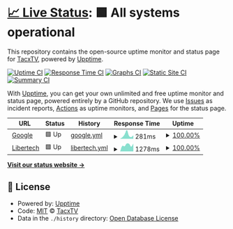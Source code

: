 # [📈 Live Status](https://status.tacxtv.fr): <!--live status--> **🟩 All systems operational**

This repository contains the open-source uptime monitor and status page for [TacxTV](tacxtv.fr), powered by [Upptime](https://github.com/upptime/upptime).

[![Uptime CI](https://github.com/tacxtv/fr.tacxtv.status/workflows/Uptime%20CI/badge.svg)](https://github.com/tacxtv/fr.tacxtv.status/actions?query=workflow%3A%22Uptime+CI%22)
[![Response Time CI](https://github.com/tacxtv/fr.tacxtv.status/workflows/Response%20Time%20CI/badge.svg)](https://github.com/tacxtv/fr.tacxtv.status/actions?query=workflow%3A%22Response+Time+CI%22)
[![Graphs CI](https://github.com/tacxtv/fr.tacxtv.status/workflows/Graphs%20CI/badge.svg)](https://github.com/tacxtv/fr.tacxtv.status/actions?query=workflow%3A%22Graphs+CI%22)
[![Static Site CI](https://github.com/tacxtv/fr.tacxtv.status/workflows/Static%20Site%20CI/badge.svg)](https://github.com/tacxtv/fr.tacxtv.status/actions?query=workflow%3A%22Static+Site+CI%22)
[![Summary CI](https://github.com/tacxtv/fr.tacxtv.status/workflows/Summary%20CI/badge.svg)](https://github.com/tacxtv/fr.tacxtv.status/actions?query=workflow%3A%22Summary+CI%22)

With [Upptime](https://upptime.js.org), you can get your own unlimited and free uptime monitor and status page, powered entirely by a GitHub repository. We use [Issues](https://github.com/tacxtv/fr.tacxtv.status/issues) as incident reports, [Actions](https://github.com/tacxtv/fr.tacxtv.status/actions) as uptime monitors, and [Pages](https://status.tacxtv.fr) for the status page.

<!--start: status pages-->
<!-- This summary is generated by Upptime (https://github.com/upptime/upptime) -->
<!-- Do not edit this manually, your changes will be overwritten -->
<!-- prettier-ignore -->
| URL | Status | History | Response Time | Uptime |
| --- | ------ | ------- | ------------- | ------ |
| <img alt="" src="https://icons.duckduckgo.com/ip3/google.fr.ico" height="13"> [Google](https://google.fr/) | 🟩 Up | [google.yml](https://github.com/tacxtv/fr.tacxtv.status/commits/HEAD/history/google.yml) | <details><summary><img alt="Response time graph" src="./graphs/google/response-time-week.png" height="20"> 281ms</summary><br><a href="https://status.tacxtv.fr/history/google"><img alt="Response time 281" src="https://img.shields.io/endpoint?url=https%3A%2F%2Fraw.githubusercontent.com%2Ftacxtv%2Ffr.tacxtv.status%2FHEAD%2Fapi%2Fgoogle%2Fresponse-time.json"></a><br><a href="https://status.tacxtv.fr/history/google"><img alt="24-hour response time 214" src="https://img.shields.io/endpoint?url=https%3A%2F%2Fraw.githubusercontent.com%2Ftacxtv%2Ffr.tacxtv.status%2FHEAD%2Fapi%2Fgoogle%2Fresponse-time-day.json"></a><br><a href="https://status.tacxtv.fr/history/google"><img alt="7-day response time 281" src="https://img.shields.io/endpoint?url=https%3A%2F%2Fraw.githubusercontent.com%2Ftacxtv%2Ffr.tacxtv.status%2FHEAD%2Fapi%2Fgoogle%2Fresponse-time-week.json"></a><br><a href="https://status.tacxtv.fr/history/google"><img alt="30-day response time 281" src="https://img.shields.io/endpoint?url=https%3A%2F%2Fraw.githubusercontent.com%2Ftacxtv%2Ffr.tacxtv.status%2FHEAD%2Fapi%2Fgoogle%2Fresponse-time-month.json"></a><br><a href="https://status.tacxtv.fr/history/google"><img alt="1-year response time 281" src="https://img.shields.io/endpoint?url=https%3A%2F%2Fraw.githubusercontent.com%2Ftacxtv%2Ffr.tacxtv.status%2FHEAD%2Fapi%2Fgoogle%2Fresponse-time-year.json"></a></details> | <details><summary><a href="https://status.tacxtv.fr/history/google">100.00%</a></summary><a href="https://status.tacxtv.fr/history/google"><img alt="All-time uptime 100.00%" src="https://img.shields.io/endpoint?url=https%3A%2F%2Fraw.githubusercontent.com%2Ftacxtv%2Ffr.tacxtv.status%2FHEAD%2Fapi%2Fgoogle%2Fuptime.json"></a><br><a href="https://status.tacxtv.fr/history/google"><img alt="24-hour uptime 100.00%" src="https://img.shields.io/endpoint?url=https%3A%2F%2Fraw.githubusercontent.com%2Ftacxtv%2Ffr.tacxtv.status%2FHEAD%2Fapi%2Fgoogle%2Fuptime-day.json"></a><br><a href="https://status.tacxtv.fr/history/google"><img alt="7-day uptime 100.00%" src="https://img.shields.io/endpoint?url=https%3A%2F%2Fraw.githubusercontent.com%2Ftacxtv%2Ffr.tacxtv.status%2FHEAD%2Fapi%2Fgoogle%2Fuptime-week.json"></a><br><a href="https://status.tacxtv.fr/history/google"><img alt="30-day uptime 100.00%" src="https://img.shields.io/endpoint?url=https%3A%2F%2Fraw.githubusercontent.com%2Ftacxtv%2Ffr.tacxtv.status%2FHEAD%2Fapi%2Fgoogle%2Fuptime-month.json"></a><br><a href="https://status.tacxtv.fr/history/google"><img alt="1-year uptime 100.00%" src="https://img.shields.io/endpoint?url=https%3A%2F%2Fraw.githubusercontent.com%2Ftacxtv%2Ffr.tacxtv.status%2FHEAD%2Fapi%2Fgoogle%2Fuptime-year.json"></a></details>
| <img alt="" src="https://icons.duckduckgo.com/ip3/libertech.fr.ico" height="13"> [Libertech](http://libertech.fr) | 🟩 Up | [libertech.yml](https://github.com/tacxtv/fr.tacxtv.status/commits/HEAD/history/libertech.yml) | <details><summary><img alt="Response time graph" src="./graphs/libertech/response-time-week.png" height="20"> 1278ms</summary><br><a href="https://status.tacxtv.fr/history/libertech"><img alt="Response time 1278" src="https://img.shields.io/endpoint?url=https%3A%2F%2Fraw.githubusercontent.com%2Ftacxtv%2Ffr.tacxtv.status%2FHEAD%2Fapi%2Flibertech%2Fresponse-time.json"></a><br><a href="https://status.tacxtv.fr/history/libertech"><img alt="24-hour response time 1086" src="https://img.shields.io/endpoint?url=https%3A%2F%2Fraw.githubusercontent.com%2Ftacxtv%2Ffr.tacxtv.status%2FHEAD%2Fapi%2Flibertech%2Fresponse-time-day.json"></a><br><a href="https://status.tacxtv.fr/history/libertech"><img alt="7-day response time 1278" src="https://img.shields.io/endpoint?url=https%3A%2F%2Fraw.githubusercontent.com%2Ftacxtv%2Ffr.tacxtv.status%2FHEAD%2Fapi%2Flibertech%2Fresponse-time-week.json"></a><br><a href="https://status.tacxtv.fr/history/libertech"><img alt="30-day response time 1278" src="https://img.shields.io/endpoint?url=https%3A%2F%2Fraw.githubusercontent.com%2Ftacxtv%2Ffr.tacxtv.status%2FHEAD%2Fapi%2Flibertech%2Fresponse-time-month.json"></a><br><a href="https://status.tacxtv.fr/history/libertech"><img alt="1-year response time 1278" src="https://img.shields.io/endpoint?url=https%3A%2F%2Fraw.githubusercontent.com%2Ftacxtv%2Ffr.tacxtv.status%2FHEAD%2Fapi%2Flibertech%2Fresponse-time-year.json"></a></details> | <details><summary><a href="https://status.tacxtv.fr/history/libertech">100.00%</a></summary><a href="https://status.tacxtv.fr/history/libertech"><img alt="All-time uptime 100.00%" src="https://img.shields.io/endpoint?url=https%3A%2F%2Fraw.githubusercontent.com%2Ftacxtv%2Ffr.tacxtv.status%2FHEAD%2Fapi%2Flibertech%2Fuptime.json"></a><br><a href="https://status.tacxtv.fr/history/libertech"><img alt="24-hour uptime 100.00%" src="https://img.shields.io/endpoint?url=https%3A%2F%2Fraw.githubusercontent.com%2Ftacxtv%2Ffr.tacxtv.status%2FHEAD%2Fapi%2Flibertech%2Fuptime-day.json"></a><br><a href="https://status.tacxtv.fr/history/libertech"><img alt="7-day uptime 100.00%" src="https://img.shields.io/endpoint?url=https%3A%2F%2Fraw.githubusercontent.com%2Ftacxtv%2Ffr.tacxtv.status%2FHEAD%2Fapi%2Flibertech%2Fuptime-week.json"></a><br><a href="https://status.tacxtv.fr/history/libertech"><img alt="30-day uptime 100.00%" src="https://img.shields.io/endpoint?url=https%3A%2F%2Fraw.githubusercontent.com%2Ftacxtv%2Ffr.tacxtv.status%2FHEAD%2Fapi%2Flibertech%2Fuptime-month.json"></a><br><a href="https://status.tacxtv.fr/history/libertech"><img alt="1-year uptime 100.00%" src="https://img.shields.io/endpoint?url=https%3A%2F%2Fraw.githubusercontent.com%2Ftacxtv%2Ffr.tacxtv.status%2FHEAD%2Fapi%2Flibertech%2Fuptime-year.json"></a></details>

<!--end: status pages-->

[**Visit our status website →**](https://status.tacxtv.fr)

## 📄 License

- Powered by: [Upptime](https://github.com/upptime/upptime)
- Code: [MIT](./LICENSE) © [TacxTV](tacxtv.fr)
- Data in the `./history` directory: [Open Database License](https://opendatacommons.org/licenses/odbl/1-0/)
